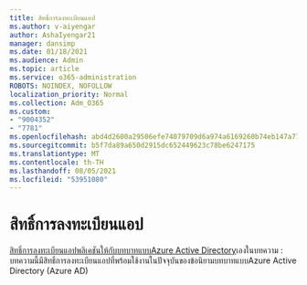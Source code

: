 ```yaml
---
title: สิทธิ์การลงทะเบียนแอป
ms.author: v-aiyengar
author: AshaIyengar21
manager: dansimp
ms.date: 01/18/2021
ms.audience: Admin
ms.topic: article
ms.service: o365-administration
ROBOTS: NOINDEX, NOFOLLOW
localization_priority: Normal
ms.collection: Adm_O365
ms.custom:
- "9004352"
- "7781"
ms.openlocfilehash: abd4d2600a29506efe74079709d6a974a6169260b74eb147a7787722c4b799c5
ms.sourcegitcommit: b5f7da89a650d2915dc652449623c78be6247175
ms.translationtype: MT
ms.contentlocale: th-TH
ms.lasthandoff: 08/05/2021
ms.locfileid: "53951080"
---
```

# <a name="app-registration-permissions"></a>สิทธิ์การลงทะเบียนแอป

[สิทธิ์การลงทะเบียนแอปพลิเคชันให้กับบทบาทแบบAzure Active Directory](https://docs.microsoft.com/azure/active-directory/roles/custom-available-permissions)เองในบทความ : บทความนี้มีสิทธิ์การลงทะเบียนแอปที่พร้อมใช้งานในปัจจุบันของข้อนิยามบทบาทแบบAzure Active Directory (Azure AD)
